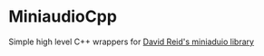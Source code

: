 # MiniaudioCpp

Simple high level C++ wrappers for [David Reid's miniaduio library](https://github.com/mackron/miniaudio)